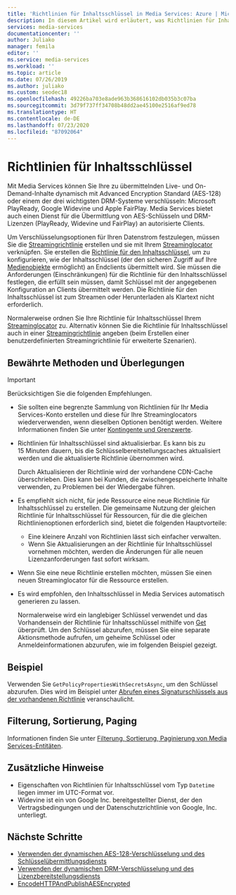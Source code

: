 ```yaml
---
title: 'Richtlinien für Inhaltsschlüssel in Media Services: Azure | Microsoft-Dokumentation'
description: In diesem Artikel wird erläutert, was Richtlinien für Inhaltsschlüssel sind und wie sie in Azure Media Services verwendet werden.
services: media-services
documentationcenter: ''
author: Juliako
manager: femila
editor: ''
ms.service: media-services
ms.workload: ''
ms.topic: article
ms.date: 07/26/2019
ms.author: juliako
ms.custom: seodec18
ms.openlocfilehash: 49226ba703e8ade963b368616102db035b3c07ba
ms.sourcegitcommit: 3d79f737ff34708b48dd2ae45100e2516af9ed78
ms.translationtype: HT
ms.contentlocale: de-DE
ms.lasthandoff: 07/23/2020
ms.locfileid: "87092064"
---
```

# <a name="content-key-policies"></a>Richtlinien für Inhaltsschlüssel

Mit Media Services können Sie Ihre zu übermittelnden Live- und On-Demand-Inhalte dynamisch mit Advanced Encryption Standard (AES-128) oder einem der drei wichtigsten DRM-Systeme verschlüsseln: Microsoft PlayReady, Google Widevine und Apple FairPlay. Media Services bietet auch einen Dienst für die Übermittlung von AES-Schlüsseln und DRM-Lizenzen (PlayReady, Widevine und FairPlay) an autorisierte Clients. 

Um Verschlüsselungsoptionen für Ihren Datenstrom festzulegen, müssen Sie die [Streamingrichtlinie](streaming-policy-concept.md) erstellen und sie mit Ihrem [Streaminglocator](streaming-locators-concept.md) verknüpfen. Sie erstellen die [Richtlinie für den Inhaltsschlüssel](/rest/api/media/contentkeypolicies), um zu konfigurieren, wie der Inhaltsschlüssel (der den sicheren Zugriff auf Ihre [Medienobjekte](assets-concept.md) ermöglicht) an Endclients übermittelt wird. Sie müssen die Anforderungen (Einschränkungen) für die Richtlinie für den Inhaltsschlüssel festlegen, die erfüllt sein müssen, damit Schlüssel mit der angegebenen Konfiguration an Clients übermittelt werden. Die Richtlinie für den Inhaltsschlüssel ist zum Streamen oder Herunterladen als Klartext nicht erforderlich. 

Normalerweise ordnen Sie Ihre Richtlinie für Inhaltsschlüssel Ihrem [Streaminglocator](streaming-locators-concept.md) zu. Alternativ können Sie die Richtlinie für Inhaltsschlüssel auch in einer [Streamingrichtlinie](streaming-policy-concept.md) angeben (beim Erstellen einer benutzerdefinierten Streamingrichtlinie für erweiterte Szenarien). 

## <a name="best-practices-and-considerations"></a>Bewährte Methoden und Überlegungen

> [!IMPORTANT]
> Berücksichtigen Sie die folgenden Empfehlungen.

* Sie sollten eine begrenzte Sammlung von Richtlinien für Ihr Media Services-Konto erstellen und diese für Ihre Streaminglocators wiederverwenden, wenn dieselben Optionen benötigt werden. Weitere Informationen finden Sie unter [Kontingente und Grenzwerte](limits-quotas-constraints.md).
* Richtlinien für Inhaltsschlüssel sind aktualisierbar. Es kann bis zu 15 Minuten dauern, bis die Schlüsselbereitstellungscaches aktualisiert werden und die aktualisierte Richtlinie übernommen wird. 

   Durch Aktualisieren der Richtlinie wird der vorhandene CDN-Cache überschrieben. Dies kann bei Kunden, die zwischengespeicherte Inhalte verwenden, zu Problemen bei der Wiedergabe führen.  
* Es empfiehlt sich nicht, für jede Ressource eine neue Richtlinie für Inhaltsschlüssel zu erstellen. Die gemeinsame Nutzung der gleichen Richtlinie für Inhaltsschlüssel für Ressourcen, für die die gleichen Richtlinienoptionen erforderlich sind, bietet die folgenden Hauptvorteile:
   
   * Eine kleinere Anzahl von Richtlinien lässt sich einfacher verwalten.
   * Wenn Sie Aktualisierungen an der Richtlinie für Inhaltsschlüssel vornehmen möchten, werden die Änderungen für alle neuen Lizenzanforderungen fast sofort wirksam.
* Wenn Sie eine neue Richtlinie erstellen möchten, müssen Sie einen neuen Streaminglocator für die Ressource erstellen.
* Es wird empfohlen, den Inhaltsschlüssel in Media Services automatisch generieren zu lassen. 

   Normalerweise wird ein langlebiger Schlüssel verwendet und das Vorhandensein der Richtlinie für Inhaltsschlüssel mithilfe von [Get](/rest/api/media/contentkeypolicies/get) überprüft. Um den Schlüssel abzurufen, müssen Sie eine separate Aktionsmethode aufrufen, um geheime Schlüssel oder Anmeldeinformationen abzurufen, wie im folgenden Beispiel gezeigt.

## <a name="example"></a>Beispiel

Verwenden Sie `GetPolicyPropertiesWithSecretsAsync`, um den Schlüssel abzurufen. Dies wird im Beispiel unter [Abrufen eines Signaturschlüssels aus der vorhandenen Richtlinie](get-content-key-policy-dotnet-howto.md#get-contentkeypolicy-with-secrets) veranschaulicht.

## <a name="filtering-ordering-paging"></a>Filterung, Sortierung, Paging

Informationen finden Sie unter [Filterung, Sortierung, Paginierung von Media Services-Entitäten](entities-overview.md).

## <a name="additional-notes"></a>Zusätzliche Hinweise

* Eigenschaften von Richtlinien für Inhaltsschlüssel vom Typ `Datetime` liegen immer im UTC-Format vor.
* Widevine ist ein von Google Inc. bereitgestellter Dienst, der den Vertragsbedingungen und der Datenschutzrichtlinie von Google, Inc. unterliegt.

## <a name="next-steps"></a>Nächste Schritte

* [Verwenden der dynamischen AES-128-Verschlüsselung und des Schlüsselübermittlungsdiensts](protect-with-aes128.md)
* [Verwenden der dynamischen DRM-Verschlüsselung und des Lizenzbereitstellungsdiensts](protect-with-drm.md)
* [EncodeHTTPAndPublishAESEncrypted](https://github.com/Azure-Samples/media-services-v3-dotnet-core-tutorials/tree/master/NETCore/EncodeHTTPAndPublishAESEncrypted)
